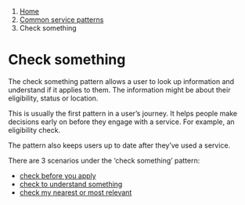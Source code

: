 1.  [Home](/docs/core/contents)
2.	[Common service patterns](/docs/core/common-service-patterns/overview)
3.  Check something

# Check something
The check something pattern allows a user to look up information and understand if it applies to them. The information might be about their eligibility, status or location.

This is usually the first pattern in a user’s journey. It helps people make decisions early on before they engage with a service. For example, an eligibility check.

The pattern also keeps users up to date after they’ve used a service.

There are 3 scenarios under the ‘check something’ pattern:

* [check before you apply](/docs/core/common-service-patterns/service-patterns/check-something/check-before-you-apply/check-before-you-apply)
* [check to understand something](/docs/core/common-service-patterns/service-patterns/check-something/check-to-understand-something/overview)
* [check my nearest or most relevant](/docs/core/common-service-patterns/service-patterns/check-something/check-my-nearest/overview)
